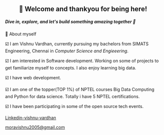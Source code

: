   <h2 align = 'center'> 👋 Welcome and thankyou for being here! </h2>

##### Dive in, explore, and let's build something amazing together 🚀

🌴 About myself

☑️ I am Vishnu Vardhan, currently pursuing my bachelors from SIMATS Engineering, Chennai in *Computer Science and Engieeering*.

☑️ I am interested in Software development. Working on some of projects to get familiarize myself to concepts. I also enjoy learning big data.

☑️ I have web development.

☑️ I am one of the topper(TOP 1%) of NPTEL courses Big Data Computing and Python for data science. Totally i have 5 NPTEL certifications.

☑️ I have been participating in some of the open source tech events.


[Linkedin-vishnu-vardhan](https://www.linkedin.com/in/vishnuvardhanmora/)

[moravishnu2005@gmail.com](moravishnu2005@gmail.com)

<!--
**vishnumora79/vishnumora79** is a ✨ _special_ ✨ repository because its `README.md` (this file) appears on your GitHub profile.

Here are some ideas to get you started:

- 🔭 I’m currently working on ...
- 🌱 I’m currently learning ...
- 👯 I’m looking to collaborate on ...
- 🤔 I’m looking for help with ...
- 💬 Ask me about ...
- 📫 How to reach me: ...
- 😄 Pronouns: ...
- ⚡ Fun fact: ...
-->
